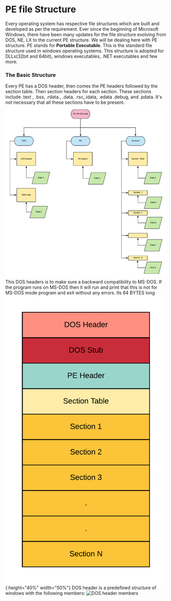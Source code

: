 # PE file Structure
Every operating system has respective file structures which are built and developed as per the requirement. Ever since the beginning of Microsoft Windows, there have been many updates for the file structure evolving from DOS, NE, LX to the current  PE structure. We will be dealing here with PE structure.
PE stands for **Portable Executable**.  This is the standard file structure used in windows operating systems. This structure is adopted for DLLs(32bit and 64bit), windows executables, .NET executables and few more. 
### The Basic Structure
Every PE has a DOS header, then comes the PE headers followed by the section table. Then section headers for each section. These sections include .text , .bss, .rdata., .data,  .rsc,.idata, .edata .debug, and .pdata. It's not necessary that all these sections have to be present. 
![Structure 1](https://github.com/AshwAthi8/PEsniffer/blob/master/PE_File_Structure/images/pe1.png)
This DOS headers is to make sure a backward compatibility to MS-DOS. If the program runs on MS-DOS then it will run and print that this is not for MS-DOS mode program and exit without any errors. Its 64 BYTES long
![Structure 2](https://github.com/AshwAthi8/PEsniffer/blob/master/PE_File_Structure/images/pe2.png){:height="40%" width="50%"}
DOS header is a predefined structure of windows with the following members:
![DOS header members](link)
